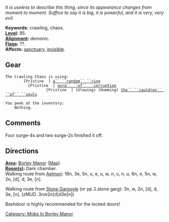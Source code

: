 *It is useless to describe this thing, since its appearance changes from
moment to moment. Suffice to say it is big, it is powerful, and it is
very, very evil.*

**Keywords:** crawling, chaos.  
**[Level](Level.md "wikilink"):** 85.  
**[Alignment](Alignment.md "wikilink"):** demonic.  
**[Flags](:Category:_Mob_Types.md "wikilink"):** ??.  
**Affects:** [sanctuary](Sanctuary.md "wikilink"),
[invisible](Invis.md "wikilink").  

## Gear

`The Crawling Chaos is using:`  
`    `<worn on finger>`    [Pristine  ] `[`a`` ``random`` ``ring`](Random_Ring.md "wikilink")  
`    `<worn on body>`      [Pristine  ] `[`aura`` ``of`` ``corruption`](Aura_Of_Corruption.md "wikilink")  
`    `<held>`              [Pristine  ] (Glowing) (Humming) `[`the`` ``cauldron`` ``of`` ``souls`](Cauldron_Of_Souls.md "wikilink")

`You peek at the inventory:`  
`    Nothing.`

## Comments

Four surge-4s and two surge-2s finished it off.

## Directions

**[Area](:Category:_Areas.md "wikilink"):** [Borley
Manor](:Category:_Borley_Manor.md "wikilink")
([Map](Borley_Manor_Map.md "wikilink")).  
**[Room(s)](:Category:_Rooms.md "wikilink"):** Dark chamber.  
Walking route from [Aelmon](Aelmon.md "wikilink"): 19n, 3e, 5n, u, e, u,
w, n, u, n, u, 6n, e, 5n, w, 2n, \[d\], d, 3e, \[n\].

Walking route from [Stone Gargoyle](Stone_Gargoyle.md "wikilink") (or pp
2.stone garg): 3n, w, 2n, \[d\], d, 3e, \[n\]. (zMUD
.3nw2n\[d\]d3e\[n\])

Bashdoor is highly recommended for the locked doors!

[Category: Mobs In Borley
Manor](Category:_Mobs_In_Borley_Manor "wikilink")

